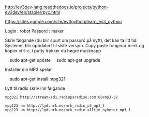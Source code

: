 
http://ev3dev-lang.readthedocs.io/projects/python-ev3dev/en/stable/rpyc.html


https://sites.google.com/site/ev3python/learn_ev3_python





Login : robot
Passord : maker


Skriv følgande (du blir spurt om passord på nytt), det kan ta litt tid. Systemet blir oppdatert til siste versjon.
Copy paste fungerar merk og kopier ctrl-c, i putty trykker du høgre musknapp

    sudo apt-get update
    sudo apt-get upgrade 


Installer ein MP3 spelar

    sudo apt-get install mpg321

Lytt til radio skriv inn følgande

	mpg321 http://stream-sd1.radioparadise.com:80/mp3-32

	mpg123 -m http://lyd.nrk.no/nrk_radio_p3_mp3_l
	mpg123 -m http://lyd.nrk.no/nrk_radio_alltid_nyheter_mp3_l





